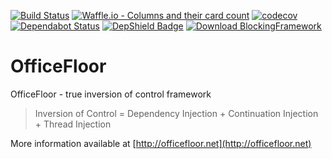  [![Build Status](https://travis-ci.org/sagenschneider/OfficeFloor.svg?branch=master)](https://travis-ci.org/sagenschneider/OfficeFloor)
 [![Waffle.io - Columns and their card count](https://badge.waffle.io/sagenschneider/OfficeFloor.svg?columns=all)](https://waffle.io/sagenschneider/OfficeFloor)
 [![codecov](https://codecov.io/gh/sagenschneider/OfficeFloor/branch/master/graph/badge.svg)](https://codecov.io/gh/sagenschneider/OfficeFloor)
 [![Dependabot Status](https://api.dependabot.com/badges/status?host=github&repo=sagenschneider/OfficeFloor)](https://dependabot.com)
 [![DepShield Badge](https://depshield.sonatype.org/badges/sagenschneider/OfficeFloor/depshield.svg)](https://depshield.github.io)
 [![Download BlockingFramework](https://img.shields.io/sourceforge/dm/officefloor.svg)](https://sourceforge.net/projects/officefloor/files/latest/download)

# OfficeFloor

OfficeFloor - true inversion of control framework

> Inversion of Control = Dependency Injection + Continuation Injection + Thread Injection

More information available at [http://officefloor.net](http://officefloor.net)
